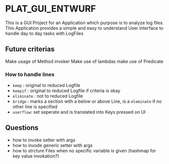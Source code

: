 # PLAT_GUI_ENTWURF
This is a GUI Project for an Application which purpose is to analyze log files.
This Application provides a simple and easy to understand User Interface to handle day to day tasks with LogFiles


## Future criterias

Make usage of Method invoker
Make use of lambdas
make use of Predicate

### How to handle lines
- ```keep``` : original to reduced Logfile
- ```keepif``` : original to reduced Logfile if criteria is okay
- ```eliminate``` : not to reduced Logfile
- ```bridge``` : marks a section with a below or above Line, is a ```eleminate``` if no other line is specified
- ```userflow```: set seperate and is translated into Keys pressed on UI

## Questions
- how to invoke setter with args
- how to invode generic setter with args
- how to strcture Files when no specific variable is given (hashmap for key value invokation?)

